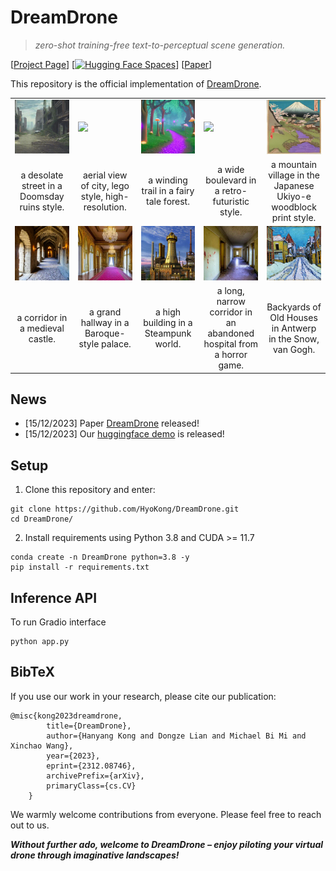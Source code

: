 # DreamDrone

> *zero-shot training-free text-to-perceptual scene generation.*

[[Project Page](https://hyokong.github.io/dreamdrone-page/)] [[![Hugging Face Spaces](https://img.shields.io/badge/%F0%9F%A4%97%20Gradio%20Demo-Huggingface-orange)](https://huggingface.co/spaces/imsuperkong/dreamdrone)] [[Paper](https://arxiv.org/abs/2312.08746)]

<!-- <iframe width="560" height="315" src="figs/project-page.mp4" frameborder="0" allow="accelerometer; autoplay; encrypted-media; gyroscope; picture-in-picture" allowfullscreen></iframe> -->

<!-- <img src="./figs/fig1-long.png" alt="teaser_image" width="80%"/> -->

<!-- <img src="./figs/gradio-page.png" alt="gradio_image" width="100%"/> -->
This repository is the official implementation of [DreamDrone](https://arxiv.org/abs/2312.08746).


<!-- **[](https://arxiv.org/abs/2312.08746)**
</br>
[Hanyang Kong](https://hyokong.github.io/),
[Dongze Lian](https://dongzelian.com), 
Michael Bi Mi, 
[Xinchao Wang](https://sites.google.com/site/sitexinchaowang/)
</br> -->

<table class="center">
<tr>
  <td><img src="figs/Doomsday.gif" raw=true></td>
  <td><img src="figs/lego.gif"></td>
  <td><img src="figs/fairy-tale-forest.gif"></td>              
  <td><img src="figs/wide-boulevard.gif"></td>
  <td><img src="figs/Japanese.gif"></td>
</tr>
<tr>
  <td width=20% align="center">a desolate street in a Doomsday ruins style.</td>
  <td width=20% align="center">aerial view of city, lego style, high-resolution.</td>
  <td width=20% align="center">a winding trail in a fairy tale forest.</td>
  <td width=20% align="center">a wide boulevard in a retro-futuristic style.</td>
  <td width=20% align="center">a mountain village in the Japanese Ukiyo-e woodblock print style.</td>
</tr>


<tr>
  <td><img src="figs/castle.gif" raw=true></td>
  <td><img src="figs/Baroque.gif"></td>
  <td><img src="figs/Steampunk.gif"></td>              
  <td><img src="figs/hospital.gif"></td>
  <td><img src="figs/Backyards.gif"></td>
</tr>
<tr>
  <td width=20% align="center">a corridor in a medieval castle.</td>
  <td width=20% align="center">a grand hallway in a Baroque-style palace.</td>
  <td width=20% align="center">a high building in a Steampunk world.</td>
  <td width=20% align="center">a long, narrow corridor in an abandoned hospital from a horror game.</td>
  <td width=20% align="center">Backyards of Old Houses in Antwerp in the Snow, van Gogh.</td>
</tr>
</table>


## News

* [15/12/2023] Paper [DreamDrone](https://arxiv.org/abs/2312.08746) released!
* [15/12/2023] Our [huggingface demo](https://huggingface.co/spaces/PAIR/Text2Video-Zero) is released!

## Setup

1. Clone this repository and enter:

``` shell
git clone https://github.com/HyoKong/DreamDrone.git
cd DreamDrone/
```
2. Install requirements using Python 3.8 and CUDA >= 11.7
``` shell
conda create -n DreamDrone python=3.8 -y
pip install -r requirements.txt
```

## Inference API


To run Gradio interface

``` shell
python app.py
```

## BibTeX
If you use our work in your research, please cite our publication:
```
@misc{kong2023dreamdrone,
        title={DreamDrone}, 
        author={Hanyang Kong and Dongze Lian and Michael Bi Mi and Xinchao Wang},
        year={2023},
        eprint={2312.08746},
        archivePrefix={arXiv},
        primaryClass={cs.CV}
    }
```

We warmly welcome contributions from everyone. Please feel free to reach out to us.

***Without further ado, welcome to DreamDrone – enjoy piloting your virtual drone through imaginative landscapes!***




